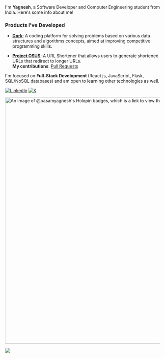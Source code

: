 
I'm **Yagnesh**, a Software Developer and Computer Engineering student from India. Here's some info about me!


### Products I've Developed

- [**Dork**](https://dork-application.vercel.app/): A coding platform for solving problems based on various data structures and algorithms concepts, aimed at improving competitive programming skills.

- [**Project OSUS**](https://project-osus.vercel.app/): A URL Shortener that allows users to generate shortened URLs that redirect to longer URLs.  
  **My contributions**: [Pull Requests](https://github.com/harshithtunuguntla/project-osus/pulls?q=is%3Apr+is%3Aclosed+author%3Apasamyagnesh)



I'm focused on **Full-Stack Development** (React.js, JavaScript, Flask, SQL/NoSQL databases) and am open to learning other technologies as well.

[![LinkedIn](https://img.shields.io/badge/LinkedIn-%230077B5.svg?logo=linkedin&logoColor=white)](https://linkedin.com/in/yagneshpasam) 
[![X](https://img.shields.io/badge/X-black.svg?logo=X&logoColor=white)](https://x.com/yagneshpasam)

<a href="https://holopin.io/@pasamyagnesh">
    <img src="https://holopin.me/pasamyagnesh" alt="An image of @pasamyagnesh's Holopin badges, which is a link to view their full Holopin profile" width="800"/>
</a>


[![](https://visitcount.itsvg.in/api?id=pasamyagnesh&icon=0&color=3)](https://visitcount.itsvg.in)

<!-- Proudly created with GPRM ( https://gprm.itsvg.in ) -->
